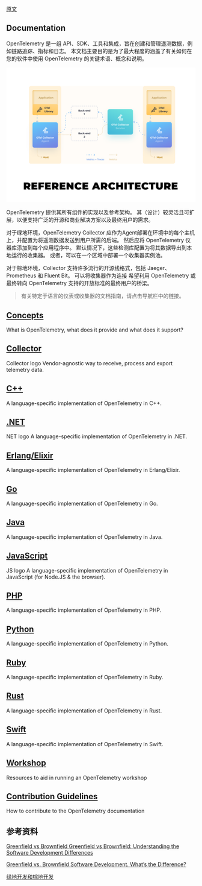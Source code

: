 [原文](https://opentelemetry.io/docs/)

## Documentation

OpenTelemetry 是一组 API、SDK、工具和集成，旨在创建和管理遥测数据，例如链路追踪、指标和日志。 
本文档主要目的是为了最大程度的涵盖了有关如何在您的软件中使用 OpenTelemetry 的关键术语、概念和说明。

![Reference_Architecture](https://raw.githubusercontent.com/jordy1024/opentelemetry/main/docs/images/opentelemetry-Reference_Architecture.svg)

OpenTelemetry 提供其所有组件的实现以及参考架构。 其（设计）较灵活且可扩展，以便支持广泛的开源和商业解决方案以及最终用户的需求。

对于绿地环境，OpenTelemetry Collector 应作为Agent部署在环境中的每个主机上，并配置为将遥测数据发送到用户所需的后端。 
然后应将 OpenTelemetry 仪器库添加到每个应用程序中。 默认情况下，这些检测库配置为将其数据导出到本地运行的收集器。 或者，可以在一个区域中部署一个收集器实例池。

对于棕地环境，Collector 支持许多流行的开源线格式，包括 Jaeger、Prometheus 和 Fluent Bit。 
可以将收集器作为连接 希望利用 OpenTelemetry 或最终转向 OpenTelemetry 支持的开放标准的最终用户的桥梁。

> 有关特定于语言的仪表或收集器的文档指南，请点击导航栏中的链接。


## [Concepts](https://opentelemetry.io/docs/concepts/)
What is OpenTelemetry, what does it provide and what does it support?

## [Collector](https://opentelemetry.io/docs/collector/)
Collector logo Vendor-agnostic way to receive, process and export telemetry data.

## [C++](https://opentelemetry.io/docs/cpp/)
A language-specific implementation of OpenTelemetry in C++.

## [.NET](https://opentelemetry.io/docs/net/)
NET logo A language-specific implementation of OpenTelemetry in .NET.

## [Erlang/Elixir](https://opentelemetry.io/docs/erlang/)
 A language-specific implementation of OpenTelemetry in Erlang/Elixir.

## [Go](https://opentelemetry.io/docs/go/)
 A language-specific implementation of OpenTelemetry in Go.

## [Java](https://opentelemetry.io/docs/java/)
 A language-specific implementation of OpenTelemetry in Java.

## [JavaScript](https://opentelemetry.io/docs/js/)
JS logo A language-specific implementation of OpenTelemetry in JavaScript (for Node.JS & the browser).

## [PHP](https://opentelemetry.io/docs/php/)
A language-specific implementation of OpenTelemetry in PHP.

## [Python](https://opentelemetry.io/docs/python/)
 A language-specific implementation of OpenTelemetry in Python.

## [Ruby](https://opentelemetry.io/docs/ruby/)
 A language-specific implementation of OpenTelemetry in Ruby.

## [Rust](https://opentelemetry.io/docs/rust/)
A language-specific implementation of OpenTelemetry in Rust.

## [Swift](https://opentelemetry.io/docs/swift/)
A language-specific implementation of OpenTelemetry in Swift.

## [Workshop](https://opentelemetry.io/docs/workshop/)
Resources to aid in running an OpenTelemetry workshop

## [Contribution Guidelines](https://opentelemetry.io/docs/contribution-guidelines/)
How to contribute to the OpenTelemetry documentation



## 参考资料
[Greenfield vs Brownfield
Greenfield vs Brownfield: Understanding the Software Development Differences](https://www.johnadamsit.com/software-development-greenfield-vs-brownfield/)

[Greenfield vs. Brownfield Software Development. What’s the Difference?](https://synoptek.com/insights/it-blogs/greenfield-vs-brownfield-software-development/)

[绿地开发和棕地开发](https://www.jianshu.com/p/8ca541bbf00c)
